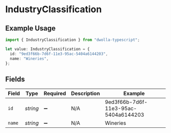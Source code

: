 # IndustryClassification

## Example Usage

```typescript
import { IndustryClassification } from "dwolla-typescript";

let value: IndustryClassification = {
  id: "9ed3f66b-7d6f-11e3-95ac-5404a6144203",
  name: "Wineries",
};
```

## Fields

| Field                                | Type                                 | Required                             | Description                          | Example                              |
| ------------------------------------ | ------------------------------------ | ------------------------------------ | ------------------------------------ | ------------------------------------ |
| `id`                                 | *string*                             | :heavy_minus_sign:                   | N/A                                  | 9ed3f66b-7d6f-11e3-95ac-5404a6144203 |
| `name`                               | *string*                             | :heavy_minus_sign:                   | N/A                                  | Wineries                             |